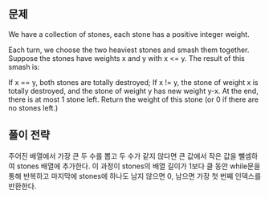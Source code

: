 ## 문제
We have a collection of stones, each stone has a positive integer weight.

Each turn, we choose the two heaviest stones and smash them together.  Suppose the stones have weights x and y with x <= y.  The result of this smash is:

If x == y, both stones are totally destroyed;
If x != y, the stone of weight x is totally destroyed, and the stone of weight y has new weight y-x.
At the end, there is at most 1 stone left.  Return the weight of this stone (or 0 if there are no stones left.)

## 풀이 전략
주어진 배열에서 가장 큰 두 수를 뽑고 두 수가 같지 않다면 큰 값에서 작은 값을 뺄셈하여 stones 배열에 추가한다. 이 과정이 stones의 배열 길이가 1보다 클 동안 while문을 통해 반복하고 마지막에 stones에 하나도 남지 않으면 0, 남으면 가장 첫 번째 인덱스를 반환한다.